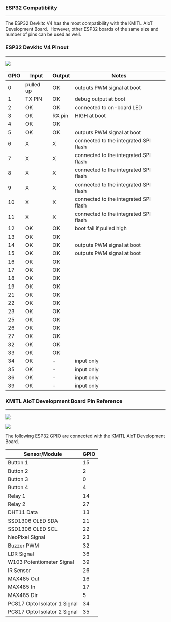 ### ESP32 Compatibility 
---
The ESP32 Devkitc V4 has the most compatibility with the KMITL AIoT Development Board. 
However, other ESP32 boards of the same size and number of pins can be used as well.
### ESP32 Devkitc V4 Pinout
---

![](https://raw.githubusercontent.com/PerfecXX/MicroPython-ESP32-AIoT-DevBoard/e8b1702f366df84dbe1966acc9b5bd7ccfc49736/doc/pinout.png)

|   GPIO|Input   |Output   |Notes   |
| ------------ | ------------ | ------------ | ------------ |
|0   |pulled up   |OK   |outputs PWM signal at boot|
|1   |TX PIN   |OK   |debug output at boot   |
|2   |OK   |OK   |connected to on-board LED   |
|3   |OK   |RX pin   |HIGH at boot   |
|4   |OK   |OK   |   |
|5   |OK   |OK   |outputs PWM signal at boot   |
|6   |X   |X   |connected to the integrated SPI flash|
|7   |X   |X   |connected to the integrated SPI flash|
|8   |X   |X   |connected to the integrated SPI flash|
|9   |X   |X   |connected to the integrated SPI flash|
|10   |X   |X   |connected to the integrated SPI flash|
|11   |X   |X   |connected to the integrated SPI flash|
|12   |OK   |OK   |boot fail if pulled high   |
|13   |OK   |OK   |   |
|14   |OK   |OK   |outputs PWM signal at boot     |
|15   |OK   |OK   |outputs PWM signal at boot     |
|16   |OK   |OK   |   |
|17   |OK   |OK   |   |
|18   |OK   |OK   |   |
|19   |OK   |OK   |   |
|21   |OK   |OK   |   |
|22   |OK   |OK   |   |
|23   |OK   |OK   |   |
|25   |OK   |OK   |   |
|26   |OK   |OK   |   |
|27   |OK   |OK   |   |
|32   |OK   |OK   |   |
|33   |OK   |OK   |   |
|34   |OK   |  - |input only   |
|35   |OK   |  - |input only   |
|36   |OK   |  - |input only   |
|39   |OK   | -  |input only   |

### KMITL AIoT Development Board Pin Reference 
---

![](https://github.com/PerfecXX/MicroPython-ESP32-AIoT-DevBoard/blob/main/doc/aiot-module.png?raw=true)

![](https://github.com/PerfecXX/MicroPython-ESP32-AIoT-DevBoard/blob/main/doc/KMITL-AIoT-Dev-Board-Layout.jpeg)

The following ESP32 GPIO are connected with the KMITL AIoT Development Board.

|Sensor/Module  |GPIO   |
| ------------ | ------------ |
|Button 1|15|
|Button 2|2|
|Button 3|0|
|Button 4|4|
|Relay 1|14|
|Relay 2|27|
|DHT11 Data|13|
|SSD1306 OLED SDA|21|
|SSD1306 OLED SCL|22|
|NeoPixel Signal|23|
|Buzzer PWM|32|
|LDR Signal|36|
|W103 Potentiometer Signal|39|
|IR Sensor|26|
|MAX485 Out|16|
|MAX485 In|17|
|MAX485 Dir|5|
|PC817 Opto Isolator 1 Signal|34|
|PC817 Opto Isolator 2 Signal|35|








